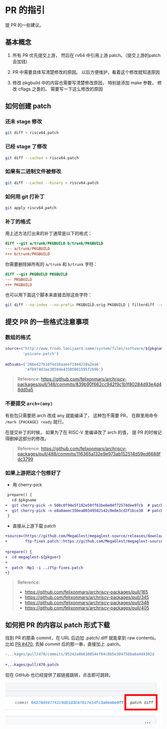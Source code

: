 # PR 的指引

提 PR 的一些建议。

## 基本概念

1. 所有 PR 优先提交上游，
然后在 rv64 中引用上游 patch。（提交上游的patch会加钱)

2. PR 中需要具体写清楚修改的原因。
以后方便维护，看着这个修改就知道原因

3. 修改 pkgbuild 中的内容也需要写清楚修改原因，
特别是添加 make 参数， 修改 cflags 之类的。
需要写一下这么修改的原因

## 如何创建 patch

### 还未 stage 修改

```bash title=bash
git diff > riscv64.patch
```

### 已经 stage 了修改

```bash title=bash
git diff --cached > riscv64.patch
```

### 如果有二进制文件被修改

```bash title=bash
git diff --cached --binary > riscv64.patch
```

### 如何用 git 打补丁

```bash title=bash
git apply riscv64.patch
```

### 补丁的格式

用上述方法打出来的补丁通常是以下的格式：

```diff title=riscv64.patch
diff --git a/trunk/PKGBUILD b/trunk/PKGBUILD
--- a/trunk/PKGBUILD
+++ b/trunk/PKGBUILD
```

你需要删除掉所有的 `a/trunk` 和 `b/trunk` 字符：

```diff title=riscv64.patch
diff --git PKGBUILD PKGBUILD
--- PKGBUILD
+++ PKGBUILD
```

也可以用下面这个脚本来直接去除这些字符：

```bash title=console
git diff --no-index --no-prefix PKGBUILD.orig PKGBUILD | filterdiff --clean --strip=1 > riscv64.patch
```

## 提交 PR 的一些格式注意事项

### 数组的格式

```bash title=PKGBUILD
source=("http://www.frodo.looijaard.name/system/files/software/${pkgname}/${pkgname}-${pkgver}.tar.gz"
        'psiconv.patch')

md5sums=('286e427b10f4d10aaeef1944210a2ea6'
         '4fb974d3ae3058de435050d1595f269b')
```

> Reference:
> https://github.com/felixonmars/archriscv-packages/pull/148/commits/839b90f662cc942f9c1b1f80284d93e4d48dd5a5

### 不要提交 `arch=(any)`

有些包只需要把 arch 改成 any 就能编译了，
这种包不需要 PR，
在群里用命令 `/mark {PACKAGE} ready` 就行。

在提交补丁的时候，
如果为了在 RISC-V 里编译改了 arch 的值，
提 PR 的时候记得删掉这部分的修改。

> Reference:
> https://github.com/felixonmars/archriscv-packages/pull/488/commits/116365a132e9e973ab152514d59ed6688fdc3799

### 如果上游把这个包修好了

- 用 cherry-pick

```diff title=PKGBUILD
 prepare() {
   cd $pkgname
+  git cherry-pick -n 508c0f94e5f182e50ff61be6e04f72574dee97cb  # patch: Don't alter or try to write [GtkChild] fields
+  git cherry-pick -n e8a0aeec350ea80349582142c0e8e3cd3f1bce38  # patch: Reference of [GtkChild] fields is handled by GtkBuilder, type must be unowned
 }
```

- 直接从上游下载 patch

```diff title=PKGBUILD
+source=(https://github.com/MegaGlest/megaglest-source/releases/download/${pkgver}/megaglest-source-${pkgver}.tar.xz{,.asc}
+        ftp-fixes.patch::https://github.com/MegaGlest/megaglest-source/commit/5a3520540276a6fd06f7c88e571b6462978e3eab.patch)

+prepare() {
+  cd megaglest-${pkgver}
+
+  patch -Np1 -i ../ftp-fixes.patch
+}
```

> Reference:
>
> * https://github.com/felixonmars/archriscv-packages/pull/165
> * https://github.com/felixonmars/archriscv-packages/pull/345
> * https://github.com/felixonmars/archriscv-packages/pull/348
> * https://github.com/felixonmars/archriscv-packages/pull/405

## 如何把 PR 的内容以 patch 形式下载

找到 PR 的那条 commit，在 URL 后边加 .patch/.diff 就能拿到 raw contents。
比如
[PR #470](https://github.com/felixonmars/archriscv-packages/pull/470/commits/95242a8b610854ef64c8b5e304756ba6a4d4302d),
去掉 commit 后的那一串，直接加上 .patch。

```diff title=diff
-...kages/pull/470/commits/95242a8b610854ef64c8b5e304756ba6a4d4302d

+...kages/pull/470.patch
```

现在 GitHub 也已经提供了超链接跳转，点击即可跳转。

![image](../asserts/github-pr-patch-button.png)
